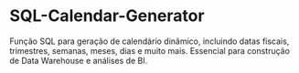 # SQL-Calendar-Generator
Função SQL para geração de calendário dinâmico, incluindo datas fiscais, trimestres, semanas, meses, dias e muito mais. Essencial para construção de Data Warehouse e análises de BI.
